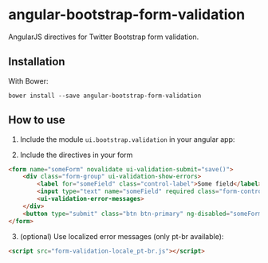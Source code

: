 # angular-bootstrap-form-validation

AngularJS directives for Twitter Bootstrap form validation.

## Installation

With Bower:

```
bower install --save angular-bootstrap-form-validation
```

## How to use

1. Include the module ```ui.bootstrap.validation``` in your angular app:

2. Include the directives in your form

```html
<form name="someForm" novalidate ui-validation-submit="save()">
	<div class="form-group" ui-validation-show-errors>
		<label for="someField" class="control-label">Some field</label>
		<input type="text" name="someField" required class="form-control" ng-model="someField">
		<ui-validation-error-messages>
	</div>
	<button type="submit" class="btn btn-primary" ng-disabled="someForm.$pristine">Save</button>
</form>
```

3. (optional) Use localized error messages (only pt-br available):

```html
<script src="form-validation-locale_pt-br.js"></script>
```
